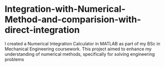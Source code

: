 # Integration-with-Numerical-Method-and-comparision-with-direct-integration
I created a Numerical Integration Calculator in MATLAB as part of my BSc in Mechanical Engineering coursework. This project aimed to enhance my understanding of numerical methods, specifically for solving engineering problems

